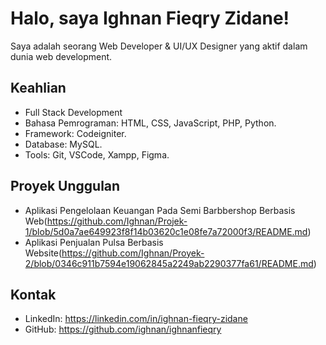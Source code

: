 # Halo, saya Ighnan Fieqry Zidane!
Saya adalah seorang Web Developer & UI/UX Designer yang aktif dalam dunia web development.

## Keahlian
- Full Stack Development
- Bahasa Pemrograman: HTML, CSS, JavaScript, PHP, Python.
- Framework: Codeigniter.
- Database: MySQL.
- Tools: Git, VSCode, Xampp, Figma.

## Proyek Unggulan
- Aplikasi Pengelolaan Keuangan Pada Semi Barbbershop Berbasis Web(https://github.com/Ighnan/Projek-1/blob/5d0a7ae649923f8f14b03620c1e08fe7a72000f3/README.md)
- Aplikasi Penjualan Pulsa Berbasis Website(https://github.com/Ighnan/Proyek-2/blob/0346c911b7594e19062845a2249ab2290377fa61/README.md)

## Kontak
- LinkedIn: https://linkedin.com/in/ighnan-fieqry-zidane
- GitHub: https://github.com/ighnan/ighnanfieqry
